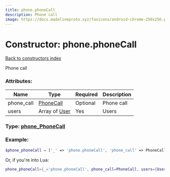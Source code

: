 ```yaml
---
title: phone.phoneCall
description: Phone call
image: https://docs.madelineproto.xyz/favicons/android-chrome-256x256.png
---
```

# Constructor: phone.phoneCall  
[Back to constructors index](index.md)



Phone call

### Attributes:

| Name     |    Type       | Required | Description |
|----------|---------------|----------|-------------|
|phone\_call|[PhoneCall](../types/PhoneCall.md) | Optional|Phone call|
|users|Array of [User](../types/User.md) | Yes|Users|



### Type: [phone\_PhoneCall](../types/phone_PhoneCall.md)


### Example:

```php
$phone_phoneCall = ['_' => 'phone.phoneCall', 'phone_call' => PhoneCall, 'users' => [User, User]];
```  


Or, if you're into Lua:

```lua
phone_phoneCall={_='phone.phoneCall', phone_call=PhoneCall, users={User}}

```


